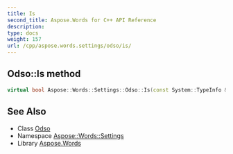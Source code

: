 ```yaml
---
title: Is
second_title: Aspose.Words for C++ API Reference
description: 
type: docs
weight: 157
url: /cpp/aspose.words.settings/odso/is/
---
```

## Odso::Is method




```cpp
virtual bool Aspose::Words::Settings::Odso::Is(const System::TypeInfo &target) const override
```

## See Also

* Class [Odso](../)
* Namespace [Aspose::Words::Settings](../../)
* Library [Aspose.Words](../../../)
